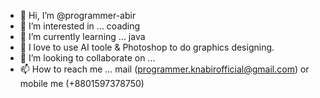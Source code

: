 - 👋 Hi, I’m @programmer-abir
- 👀 I’m interested in ... coading
- 🌱 I’m currently learning ... java
- 💟 I love to use AI toole & Photoshop to do graphics designing.
- 💞️ I’m looking to collaborate on ...
- 📫 How to reach me ... mail (programmer.knabirofficial@gmail.com) or mobile me (+8801597378750)


